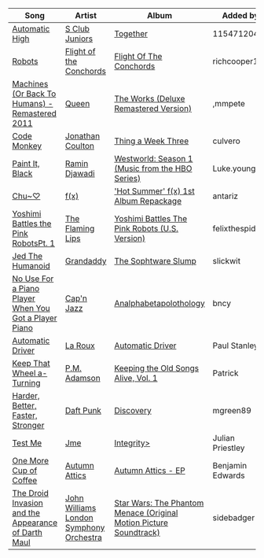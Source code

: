 | Song | Artist | Album | Added by |
|-|-|-|-|
| [Automatic High](https://open.spotify.com/track/5nVEN0kVgM9slVQsL1WK4j) | [S Club Juniors](https://open.spotify.com/artist/316rXhFeKF0yLRzn02tz5P) | [Together](https://open.spotify.com/album/1fCmMJ7WfGmI8mBqW6f8vc) | 1154712041 |
| [Robots](https://open.spotify.com/track/3L3XKUP870DWYzxTb9RyN7) | [Flight of the Conchords](https://open.spotify.com/artist/2lRyvAihjwylPfhGqydQbC) | [Flight Of The Conchords](https://open.spotify.com/album/4iXilUplgTLmXfoVRHRIVq) | richcooper101 |
| [Machines (Or Back To Humans) - Remastered 2011](https://open.spotify.com/track/7np9U57FUbeENBb2wWsmhJ) | [Queen](https://open.spotify.com/artist/1dfeR4HaWDbWqFHLkxsg1d) | [The Works (Deluxe Remastered Version)](https://open.spotify.com/album/7oHaj9jkWHByziQsqGAb8V) | ,mmpete |
| [Code Monkey](https://open.spotify.com/track/3cLqK3LPVrTIzfENVmYLoU) | [Jonathan Coulton](https://open.spotify.com/artist/292sg99iIOc93zcd30r4Oz) | [Thing a Week Three](https://open.spotify.com/album/7qEtUY6sIZuhAUd5Ap7ZHo) | culvero |
| [Paint It, Black](https://open.spotify.com/track/6rSVuRt7xl4GsEQv4tphSl) | [Ramin Djawadi](https://open.spotify.com/artist/1hCkSJcXREhrodeIHQdav8) | [Westworld: Season 1 (Music from the HBO Series)](https://open.spotify.com/album/43pttVYo7IjBvive3uebVF) | Luke.young. |
| [Chu~♡](https://open.spotify.com/track/2NAT52rmZWuQWv3F3SolId) | [f(x)](https://open.spotify.com/artist/3wRA5UYoo08BBKJnzyKkpF) | ['Hot Summer' f(x) 1st Album Repackage](https://open.spotify.com/album/5hr3fB4sBOMC7kZr4VvsUu) | antariz |
| [Yoshimi Battles the Pink RobotsPt. 1](https://open.spotify.com/track/0ccCwNzXvr1Yoz91vKz31Z) | [The Flaming Lips](https://open.spotify.com/artist/16eRpMNXSQ15wuJoeqguaB) | [Yoshimi Battles The Pink Robots (U.S. Version)](https://open.spotify.com/album/49LA20VMk65fQyEaIzYdvf) | felixthespider |
| [Jed The Humanoid](https://open.spotify.com/track/4fWx0Kgxkl397PHHg0Ox8Z) | [Grandaddy](https://open.spotify.com/artist/3W4xM5XYtUp4ifYYPVKVdk) | [The Sophtware Slump](https://open.spotify.com/album/6wHbY5ExMciSpMaFNLOifg) | slickwit |
| [No Use For a Piano Player When You Got a Player Piano](https://open.spotify.com/track/1fcz5yq1r6KjibS8ABsBwZ) | [Cap'n Jazz](https://open.spotify.com/artist/3JhEcBWSCPXkRMt1VK14i4) | [Analphabetapolothology](https://open.spotify.com/album/4VgTw2LLWNMz1FIHkZuv5D) | bncy |
| [Automatic Driver](https://open.spotify.com/track/2AltKq4Mv43AgcdYdMtyTy) | [La Roux](https://open.spotify.com/artist/3K2zB87GZv1krx031en5VA) | [Automatic Driver](https://open.spotify.com/album/2Ky4DcyZZeiPuAuFrXXOkg) | Paul Stanley |
| [Keep That Wheel a-Turning](https://open.spotify.com/track/3TkGUV9A1Gf7The1nCeJCS) | [P.M. Adamson](https://open.spotify.com/artist/72MZaegRXjGUSHPrBynCbT) | [Keeping the Old Songs Alive, Vol. 1](https://open.spotify.com/album/6B2BuaFC1m3RD9tvzS2JfP) | Patrick |
| [Harder, Better, Faster, Stronger](https://open.spotify.com/track/5W3cjX2J3tjhG8zb6u0qHn) | [Daft Punk](https://open.spotify.com/artist/4tZwfgrHOc3mvqYlEYSvVi) | [Discovery](https://open.spotify.com/album/2noRn2Aes5aoNVsU6iWThc) | mgreen89 |
| [Test Me](https://open.spotify.com/track/2WJ0y3lL7uJnP3mxNVxnPF) | [Jme](https://open.spotify.com/artist/4IZLJdhHCqAvT4pjn8TLH5) | [Integrity>](https://open.spotify.com/album/3soASrCrL6FzsG1MsB2zHG) | Julian Priestley |
| [One More Cup of Coffee](https://open.spotify.com/track/5S70kkAuzaJJctD5mEujnZ) | [Autumn Attics](https://open.spotify.com/artist/42fYp1n0PXkJhCZOuI4gg8) | [Autumn Attics - EP](https://open.spotify.com/album/65uaSU7oOj2sHPW35rJgxv) | Benjamin Edwards |
| [The Droid Invasion and the Appearance of Darth Maul](https://open.spotify.com/track/6CX899yO5b5DZh2Gvtw5se) | [John Williams](https://open.spotify.com/artist/3dRfiJ2650SZu6GbydcHNb)<br>[London Symphony Orchestra](https://open.spotify.com/artist/5yxyJsFanEAuwSM5kOuZKc) | [Star Wars: The Phantom Menace (Original Motion Picture Soundtrack)](https://open.spotify.com/album/45EFycwtfRhnDPWbc2mClK) | sidebadger |